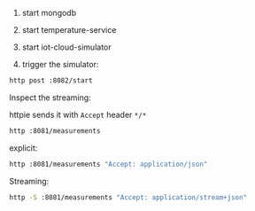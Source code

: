 1. start mongodb

2. start temperature-service

3. start iot-cloud-simulator

4. trigger the simulator:

```bash
http post :8082/start
```

Inspect the streaming:

httpie sends it with `Accept` header `*/*`
```bash
http :8081/measurements
```

explicit:
```bash
http :8081/measurements "Accept: application/json"
```

Streaming:
```bash
http -S :8081/measurements "Accept: application/stream+json"
```